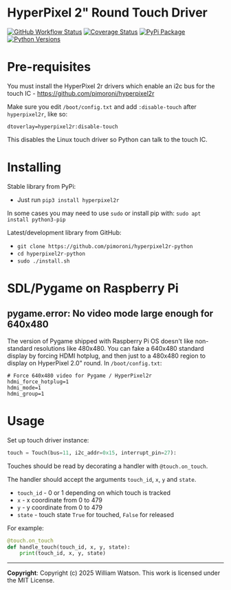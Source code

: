 # HyperPixel 2" Round Touch Driver

[![GitHub Workflow Status](https://img.shields.io/github/workflow/status/pimoroni/hyperpixel2r-python/Python%20Tests)](https://github.com/pimoroni/hyperpixel2r-python/actions/workflows/test.yml)
[![Coverage Status](https://coveralls.io/repos/github/pimoroni/hyperpixel2r-python/badge.svg?branch=master)](https://coveralls.io/github/pimoroni/hyperpixel2r-python?branch=master)
[![PyPi Package](https://img.shields.io/pypi/v/hyperpixel2r.svg)](https://pypi.python.org/pypi/hyperpixel2r)
[![Python Versions](https://img.shields.io/pypi/pyversions/hyperpixel2r.svg)](https://pypi.python.org/pypi/hyperpixel2r)

# Pre-requisites

You must install the HyperPixel 2r drivers which enable an i2c bus for the touch IC - https://github.com/pimoroni/hyperpixel2r

Make sure you edit `/boot/config.txt` and add `:disable-touch` after `hyperpixel2r`, like so:

```
dtoverlay=hyperpixel2r:disable-touch
```

This disables the Linux touch driver so Python can talk to the touch IC.

# Installing

Stable library from PyPi:

* Just run `pip3 install hyperpixel2r`

In some cases you may need to use `sudo` or install pip with: `sudo apt install python3-pip`

Latest/development library from GitHub:

* `git clone https://github.com/pimoroni/hyperpixel2r-python`
* `cd hyperpixel2r-python`
* `sudo ./install.sh`

# SDL/Pygame on Raspberry Pi

## pygame.error: No video mode large enough for 640x480

The version of Pygame shipped with Raspberry Pi OS doesn't like non-standard resolutions like 480x480. You can fake a 640x480 standard display by forcing HDMI hotplug, and then just to a 480x480 region to display on HyperPixel 2.0" round. In `/boot/config.txt`:

```text
# Force 640x480 video for Pygame / HyperPixel2r
hdmi_force_hotplug=1
hdmi_mode=1
hdmi_group=1
```

# Usage

Set up touch driver instance:

```python
touch = Touch(bus=11, i2c_addr=0x15, interrupt_pin=27):
```

Touches should be read by decorating a handler with `@touch.on_touch`.

The handler should accept the arguments `touch_id`, `x`, `y` and `state`.

* `touch_id` - 0 or 1 depending on which touch is tracked
* `x` - x coordinate from 0 to 479
* `y` - y coordinate from 0 to 479
* `state` - touch state `True` for touched, `False` for released

For example:

```python
@touch.on_touch
def handle_touch(touch_id, x, y, state):
    print(touch_id, x, y, state)
```

---

**Copyright**: Copyright (c) 2025 William Watson. This work is licensed under the MIT License.
